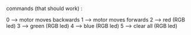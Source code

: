 commands (that should work) :

0 --> motor moves backwards
1 --> motor moves forwards
2 --> red (RGB led)
3 --> green (RGB led)
4 --> blue (RGB led)
5 --> clear all (RGB led)
